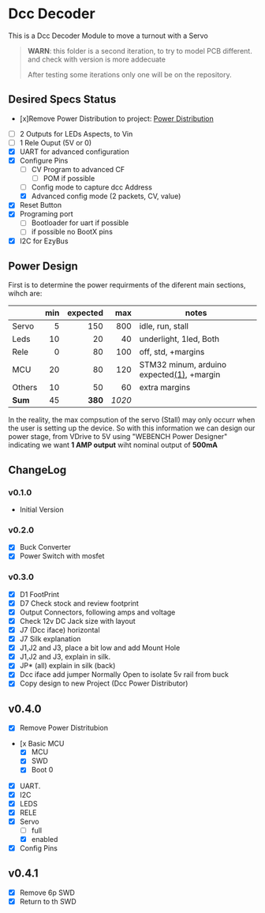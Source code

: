 # Dcc Decoder
This is a Dcc Decoder Module to move a turnout with a Servo

> __WARN__: this folder is a second iteration, to try to model PCB different. and check with version is more addecuate
>
> After testing some iterations only one will be on the repository.


## Desired Specs Status
* ̣[x]Remove Power Distribution to project:  [Power Distribution](../DccBlocks/DccPowerDistribution/)
* [ ] 2 Outputs for LEDs Aspects, to Vin
* [ ] 1 Rele Ouput (5V or 0)
* [x] UART for advanced configuration
* [x] Configure Pins
  * [ ] CV Program to advanced CF
    * [ ] POM if possible
  * [ ] Config mode to capture dcc Address
  * [x] Advanced config mode (2 packets, CV, value)
* [x] Reset Button
* [x] Programing port
  * [ ] Bootloader for uart if possible
  * [ ] if possible no BootX pins
* [x] I2C for EzyBus

## Power Design
First is to determine the power requirments of the diferent main sections, wihch are:

|       |min|expected|max|notes|
|---    |--:|--:|--:|---|
|Servo  | 5 |150|800|idle, run, stall|
|Leds   |10 |20 |40 | underlight, 1led, Both|
|Rele   |0  |80 |100| off, std, +margins|
|MCU    |20 |80 |120|STM32 minum, arduino expected[(1)](https://www.gadgetmakersblog.com/power-consumption-arduinos-atmega328-microcontroller/), +margin|
|Others |10|50|60| extra margins
|**Sum**|45|**380**|*1020*|

In the reality, the max compsution of the servo (Stall) may only occurr when the user is setting up the device. So with this information we can design our power stage, from VDrive to 5V using "WEBENCH Power Designer" indicating we want **1 AMP output** wiht nominal output of **500mA**

## ChangeLog
### v0.1.0
* Initial Version
### v0.2.0
* [x] Buck Converter
* [x] Power Switch with mosfet
### v0.3.0
* [X] D1 FootPrint
* [x] D7 Check stock and review footprint
* [x] Output Connectors, following amps and voltage
* [x] Check 12v DC Jack size with layout
* [X] J7 (Dcc iface) horizontal
* [X] J7 Silk explanation
* [x] J1,J2 and J3, place a bit low and add Mount Hole
* [x] J1,J2 and J3, explain in silk.
* [x] JP* (all) explain in silk (back)
* [x] Dcc iface add jumper Normally Open to isolate 5v rail from buck
* [x] Copy design to new Project (Dcc Power Distributor)
## v0.4.0
* [x] Remove Power Distritubion
* [x Basic MCU
  * [x] MCU
  * [x] SWD
  * [x] Boot 0
* [x] UART.
* [x] I2C
* [x] LEDS
* [x] RELE
* [x] Servo
  * [ ] full
  * [x] enabled
* [x] Config Pins 
## v0.4.1
* [x] Remove 6p SWD
* [x] Return to th SWD